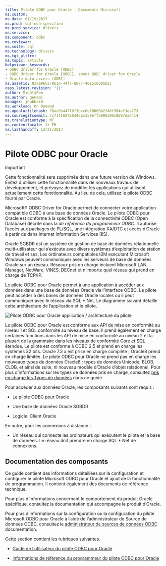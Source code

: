 ```yaml
---
title: Pilote ODBC pour Oracle | Documents Microsoft
ms.custom: 
ms.date: 01/19/2017
ms.prod: sql-non-specified
ms.prod_service: drivers
ms.service: 
ms.component: odbc
ms.reviewer: 
ms.suite: sql
ms.technology: drivers
ms.tgt_pltfrm: 
ms.topic: article
helpviewer_keywords:
- ODBC driver for Oracle [ODBC]
- ODBC driver for Oracle [ODBC], about ODBC driver for Oracle
- Oracle data access [ODBC]
ms.assetid: 937e0662-8b1d-44f7-b077-4015c6605b2c
caps.latest.revision: "11"
author: MightyPen
ms.author: genemi
manager: jhubbard
ms.workload: On Demand
ms.openlocfilehash: 70ae9b447f0f3bcc6e70060b2f46f994ef3ea773
ms.sourcegitcommit: cc71f1027884462c359effb898390c8d97eaa414
ms.translationtype: MT
ms.contentlocale: fr-FR
ms.lasthandoff: 12/21/2017
---
```

# <a name="odbc-driver-for-oracle"></a>Pilote ODBC pour Oracle
> [!IMPORTANT]  
>  Cette fonctionnalité sera supprimée dans une future version de Windows. Évitez d'utiliser cette fonctionnalité dans de nouveaux travaux de développement, et prévoyez de modifier les applications qui utilisent actuellement cette fonctionnalité. Au lieu de cela, utilisez le pilote ODBC fourni par Oracle.  
  
 Microsoft® ODBC Driver for Oracle permet de connecter votre application compatible ODBC à une base de données Oracle. Le pilote ODBC pour Oracle est conforme à la spécification de la connectivité ODBC (Open Database) décrite dans la *de référence du programmeur ODBC*. Il autorise l’accès aux packages de PL/SQL, une intégration XA/DTC et accès d’Oracle à partir de dans Internet Information Services (IIS).  
  
 Oracle SGBDR est un système de gestion de base de données relationnelle multi-utilisateur qui s’exécute avec divers systèmes d’exploitation de station de travail et ses. Les ordinateurs compatibles IBM exécutant Microsoft Windows peuvent communiquer avec les serveurs de base de données Oracle sur un réseau. Réseaux pris en charge incluent Microsoft LAN Manager, NetWare, VINES, DECnet et n’importe quel réseau qui prend en charge de TCP/IP.  
  
 Le pilote ODBC pour Oracle permet à une application à accéder aux données dans une base de données Oracle via l’interface ODBC. Le pilote peut accéder à des bases de données Oracle locales ou il peut communiquer avec le réseau via SQL * Net. Le diagramme suivant détaille cette architecture de l’application et le pilote.  
  
 ![Pilote ODBC pour Oracle application &#47; architecture du pilote](../../odbc/microsoft/media/orcdrvsdkarch.gif "OrcDrvSDKArch")  
  
 Le pilote ODBC pour Oracle est conforme aux API de mise en conformité au niveau 1 et SQL conformité au niveau de base. Il prend également en charge certaines fonctions dans les API de mise en conformité au niveau 2 et la plupart de la grammaire dans les niveaux de conformité Core et SQL étendue. Le pilote est conforme à ODBC 2.5 et prend en charge les systèmes 32 bits. Oracle 7.3 x est prise en charge complète ; Oracle8 prend en charge limitée. Le pilote ODBC pour Oracle ne prend pas en charge les nouveaux types de données Oracle8 : types de données Unicode, BLOB, CLOB, et ainsi de suite, ni nouveau modèle d’Oracle d’objet relationnel. Pour plus d’informations sur les types de données pris en charge, consultez [pris en charge les Types de données](../../odbc/microsoft/supported-data-types-odbc-driver-for-oracle.md) dans ce guide.  
  
 Pour accéder aux données Oracle, les composants suivants sont requis :  
  
-   Le pilote ODBC pour Oracle  
  
-   Une base de données Oracle SGBDR  
  
-   Logiciel Client Oracle  
  
 En outre, pour les connexions à distance :  
  
-   Un réseau qui connecte les ordinateurs qui exécutent le pilote et la base de données. Le réseau doit prendre en charge SQL * Net de connexions.  
  
## <a name="component-documentation"></a>Documentation des composants  
 Ce guide contient des informations détaillées sur la configuration et configurer le pilote Microsoft ODBC pour Oracle et ajout de la fonctionnalité de programmation. Il contient également des documents de référence technique.  
  
 Pour plus d’informations concernant le comportement du produit Oracle spécifique, consultez la documentation qui accompagne le produit d’Oracle.  
  
 Pour plus d’informations sur la configuration ou la configuration du pilote Microsoft ODBC pour Oracle à l’aide de l’administrateur de Source de données ODBC, consultez le [administrateur de sources de données ODBC](../../odbc/admin/odbc-data-source-administrator.md) documentation.  
  
 Cette section contient les rubriques suivantes.  
  
-   [Guide de l’utilisateur du pilote ODBC pour Oracle](../../odbc/microsoft/odbc-driver-for-oracle-user-s-guide.md)  
  
-   [Informations de référence du programmeur du pilote ODBC pour Oracle](../../odbc/microsoft/odbc-driver-for-oracle-programmer-s-reference.md)
